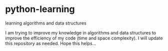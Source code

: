 # python-learning
learning algorithms and data structures

I am trying to improve my knowledge in algorithms and data structures to improve the efficiency of my code (time and space complexity).
I will update this repository as needed.
Hope this helps...

